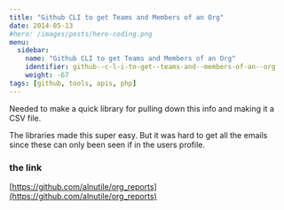 ```yaml
---
title: "Github CLI to get Teams and Members of an Org"
date: 2014-05-13
#hero: /images/posts/hero-coding.png
menu:
  sidebar:
    name: "Github CLI to get Teams and Members of an Org"
    identifier: github--c-l-i-to-get--teams-and--members-of-an--org
    weight: -67
tags: [github, tools, apis, php]
---
```


Needed to make a quick library for pulling down this info and making it a CSV file.

The libraries made this super easy. But it was hard to get all the emails since these can only been seen if in the users profile. 

### the link

[https://github.com/alnutile/org_reports](https://github.com/alnutile/org_reports)